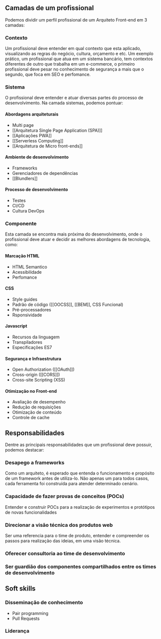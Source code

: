 ## Camadas de um profissional
Podemos dividir um perfil profissional de um Arquiteto Front-end em 3 camadas:

### Contexto
Um profissional deve entender em qual contexto que esta aplicado, visualizando as regras do negócio, cultura, orçamento e etc. Um exemplo prático, um profissional que atua em um sistema bancário, tem contextos diferentes de outro que trabalha em um e-commerce, o primeiro profissional deve pesar no conhecimento de segurança a mais que o segundo, que foca em SEO e perfomance. 

### Sistema
O profissional deve entender e atuar diversas partes do processo de desenvolvimento. Na camada sistemas, podemos pontuar:
#### Abordagens arquiteturais
* Multi page
* [[Arquitetura Single Page Application (SPA)]]
* [[Aplicações PWA]]
* [[Serverless Computing]]
* [[Arquitetura de Micro front-ends]]
#### Ambiente de desenvolvimento
* Frameworks
* Gerenciadores de dependências 
* [[Blundlers]]
#### Processo de desenvolvimento
* Testes
* CI/CD
* Cultura DevOps

### Componente
Esta camada se encontra mais próxima do desenvolvimento, onde o profissional deve atuar e decidir as melhores abordagens de tecnologia, como:

#### Marcação HTML
* HTML Semantico
* Acessibilidade
* Perfomance

#### CSS
* Style guides
* Padrão de código ([[OOCSS]], [[BEM]], CSS Funcional)
* Pré-processadores
* Rsponsividade

#### Javascript
* Recursos da linguagem
* Transpiladores
* Especificações ES7

#### Segurança e Infraestrutura
* Open Authorization ([[OAuth]])
* Cross-origin ([[CORS]])
* Cross-site Scripting (XSS)

#### Otimização no Front-end
* Avaliação de desempenho
* Redução de requisições
* Otimização de conteúdo
* Controle de cache

## Responsabilidades
Dentre as principais responsabilidades que um profissional deve possuir, podemos destacar:

### Desapego a frameworks
Como um arquiteto, é esperado que entenda o funcionamento e propósito de um framework antes de utiliza-lo. Não apenas um para todos casos, cada ferramenta foi construída para atender determinado cenário.

### Capacidade de fazer provas de conceitos (POCs)
Entender e construir POCs para a realização de experimentos e protótipos de novas funcionalidades

### Direcionar a visão técnica dos produtos web
Ser uma referencia para o time de produto, entender e compreender os passos para realização das ideias, em uma visão técnica.

### Oferecer consultoria ao time de desenvolvimento

### Ser guardião dos componentes compartilhados entre os times de desenvolvimento

## Soft skills

### Disseminação de conhecimento
* Pair programming
* Pull Requests
### Liderança
